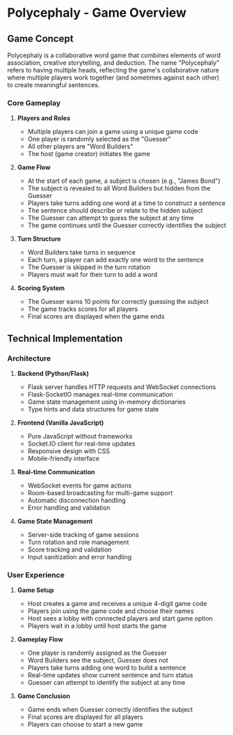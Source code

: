 # Polycephaly - Game Overview

## Game Concept

Polycephaly is a collaborative word game that combines elements of word association, creative storytelling, and deduction. The name "Polycephaly" refers to having multiple heads, reflecting the game's collaborative nature where multiple players work together (and sometimes against each other) to create meaningful sentences.

### Core Gameplay

1. **Players and Roles**
   - Multiple players can join a game using a unique game code
   - One player is randomly selected as the "Guesser"
   - All other players are "Word Builders"
   - The host (game creator) initiates the game

2. **Game Flow**
   - At the start of each game, a subject is chosen (e.g., "James Bond")
   - The subject is revealed to all Word Builders but hidden from the Guesser
   - Players take turns adding one word at a time to construct a sentence
   - The sentence should describe or relate to the hidden subject
   - The Guesser can attempt to guess the subject at any time
   - The game continues until the Guesser correctly identifies the subject

3. **Turn Structure**
   - Word Builders take turns in sequence
   - Each turn, a player can add exactly one word to the sentence
   - The Guesser is skipped in the turn rotation
   - Players must wait for their turn to add a word

4. **Scoring System**
   - The Guesser earns 10 points for correctly guessing the subject
   - The game tracks scores for all players
   - Final scores are displayed when the game ends

## Technical Implementation

### Architecture

1. **Backend (Python/Flask)**
   - Flask server handles HTTP requests and WebSocket connections
   - Flask-SocketIO manages real-time communication
   - Game state management using in-memory dictionaries
   - Type hints and data structures for game state

2. **Frontend (Vanilla JavaScript)**
   - Pure JavaScript without frameworks
   - Socket.IO client for real-time updates
   - Responsive design with CSS
   - Mobile-friendly interface

3. **Real-time Communication**
   - WebSocket events for game actions
   - Room-based broadcasting for multi-game support
   - Automatic disconnection handling
   - Error handling and validation

4. **Game State Management**
   - Server-side tracking of game sessions
   - Turn rotation and role management
   - Score tracking and validation
   - Input sanitization and error handling

### User Experience

1. **Game Setup**
   - Host creates a game and receives a unique 4-digit game code
   - Players join using the game code and choose their names
   - Host sees a lobby with connected players and start game option
   - Players wait in a lobby until host starts the game

2. **Gameplay Flow**
   - One player is randomly assigned as the Guesser
   - Word Builders see the subject, Guesser does not
   - Players take turns adding one word to build a sentence
   - Real-time updates show current sentence and turn status
   - Guesser can attempt to identify the subject at any time

3. **Game Conclusion**
   - Game ends when Guesser correctly identifies the subject
   - Final scores are displayed for all players
   - Players can choose to start a new game
